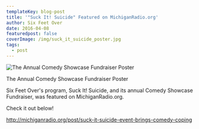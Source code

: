 ```yaml
---
templateKey: blog-post
title: '"Suck It! Suicide" Featured on MichiganRadio.org'
author: Six Feet Over
date: 2016-04-08
featuredpost: false
coverImage: /img/suck_it_suicide_poster.jpg
tags:
  - post
---
```

![The Annual Comedy Showcase Fundraiser Poster](/img/suck_it_suicide_poster-200x300.jpg "The Annual Comedy Showcase Fundraiser Poster")

The Annual Comedy Showcase Fundraiser Poster

Six Feet Over's program, Suck It! Suicide, and its annual Comedy Showcase Fundraiser, was featured on MichiganRadio.org.

Check it out below!

<http://michiganradio.org/post/suck-it-suicide-event-brings-comedy-coping>